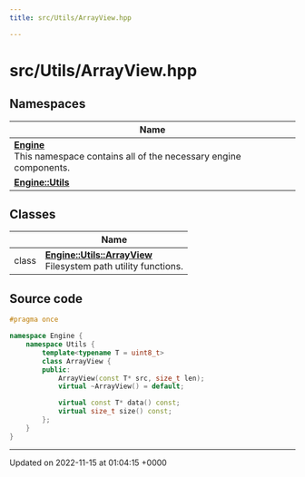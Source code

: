 ```yaml
---
title: src/Utils/ArrayView.hpp

---
```


# src/Utils/ArrayView.hpp



## Namespaces

| Name           |
| -------------- |
| **[Engine](/namespaces/namespaceEngine.md)** <br>This namespace contains all of the necessary engine components.  |
| **[Engine::Utils](/namespaces/namespaceEngine_1_1Utils.md)**  |

## Classes

|                | Name           |
| -------------- | -------------- |
| class | **[Engine::Utils::ArrayView](/classes/classEngine_1_1Utils_1_1ArrayView.md)** <br>Filesystem path utility functions.  |




## Source code

```cpp
#pragma once

namespace Engine {
    namespace Utils {
        template<typename T = uint8_t>
        class ArrayView {
        public:
            ArrayView(const T* src, size_t len);
            virtual ~ArrayView() = default;

            virtual const T* data() const;
            virtual size_t size() const;
        };
    }
}
```


-------------------------------

Updated on 2022-11-15 at 01:04:15 +0000

